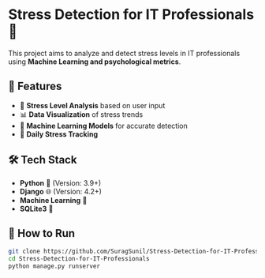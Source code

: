 # Stress Detection for IT Professionals 🚀

This project aims to analyze and detect stress levels in IT professionals using **Machine Learning and psychological metrics**.

## 📌 Features
- 🧠 **Stress Level Analysis** based on user input
- 📊 **Data Visualization** of stress trends
- 🤖 **Machine Learning Models** for accurate detection
- 📅 **Daily Stress Tracking**

## 🛠️ Tech Stack
- **Python** 🐍 (Version: 3.9+)
- **Django** 🌐 (Version: 4.2+)
- **Machine Learning** 🤖
- **SQLite3** 📂

## 🚀 How to Run
```bash
git clone https://github.com/SuragSunil/Stress-Detection-for-IT-Professionals.git
cd Stress-Detection-for-IT-Professionals
python manage.py runserver